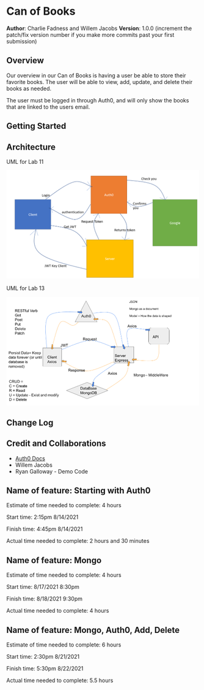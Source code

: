 # Can of Books

**Author**: Charlie Fadness and Willem Jacobs
**Version**: 1.0.0 (increment the patch/fix version number if you make more commits past your first submission)

## Overview

Our overview in our Can of Books is having a user be able to store their favorite books. The user will be able to view, add, update, and delete their books as needed.

The user must be logged in through Auth0, and will only show the books that are linked to the users email.

## Getting Started
<!-- What are the steps that a user must take in order to build this app on their own machine and get it running? -->

## Architecture
<!-- Provide a detailed description of the application design. What technologies (languages, libraries, etc) you're using, and any other relevant design information. -->

UML for Lab 11

<img src="img/wml for lab 11.png">

UML for Lab 13

<img src="img/ULM-for-Auth0-and-Mongo.png">

## Change Log
<!-- Use this area to document the iterative changes made to your application as each feature is successfully implemented. Use time stamps. Here's an example:

01-01-2001 4:59pm - Application now has a fully-functional express server, with a GET route for the location resource. -->

## Credit and Collaborations
<!-- Give credit (and a link) to other people or resources that helped you build this application. -->
- [Auth0 Docs](https://auth0.com/docs)
- Willem Jacobs
- Ryan Galloway - Demo Code

## Name of feature: Starting with Auth0

Estimate of time needed to complete: 4 hours

Start time: 2:15pm 8/14/2021

Finish time: 4:45pm 8/14/2021

Actual time needed to complete: 2 hours and 30 minutes

## Name of feature: Mongo

Estimate of time needed to complete: 4 hours

Start time: 8/17/2021 8:30pm

Finish time: 8/18/2021 9:30pm

Actual time needed to complete: 4 hours

## Name of feature: Mongo, Auth0, Add, Delete

Estimate of time needed to complete: 6 hours

Start time: 2:30pm 8/21/2021

Finish time: 5:30pm 8/22/2021

Actual time needed to complete: 5.5 hours 

